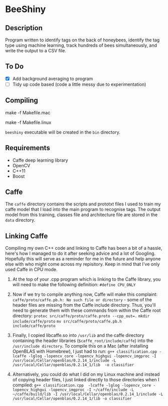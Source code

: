 # BeeShiny

## Description

Program written to identify tags on the back of honeybees, identify the tag type using machine learning, track hundreds of bees simultaneously, and write the output to a CSV file.

## To Do

- [x] Add background averaging to program
- [ ] Tidy up code based (code a little messy due to experimentation)

## Compiling

make -f Makefile.mac

make -f Makefile.linux

`beeshiny` executable will be created in the `bin` directory.

## Requirements

* Caffe deep learning library
* OpenCV
* C++11
* Boost

## Caffe

The `caffe` directory contains the scripts and prototxt files I used to train my caffe model that I load into the main program to recognise tags. The output model from this training, classes file and architecture file are stored in the `data` directory.

## Linking Caffe

Compiling my own C++ code and linking to Caffe has been a bit of a hassle, here's how I managed to do it after seeking advice and a lot of Googling. Hopefully this will serve as a reminder for me in the future and help anyone else with who might come across my repisitory. Keep in mind that I've only used Caffe in CPU mode.

1. At the top of your .cpp program which is linking to the Caffe library, you will need to make the following definition:
`#define CPU_ONLY`

2. Now if we try to compile anything now, Caffe will make this complaint: `caffe/proto/caffe.pb.h: No such file or directory` - some of the header files are missing from the Caffe include directory. Thus, you'll need to generate them with these commands from within the Caffe root directory:
`protoc src/caffe/proto/caffe.proto --cpp_out=.`
`mkdir include/caffe/proto`
`mv src/caffe/proto/caffe.pb.h include/caffe/proto`

3. Finally, I  copied libcaffe.so into `/usr/lib` and the caffe directory containing the header libraries (`$caffe_root/include/caffe`) into the `/usr/include directory`. To compile this on a Mac (after installing OpenBLAS with Homebrew), I just had to run:
`g++ classification.cpp -lcaffe -lglog -lopencv_core -lopencv_highgui -lopencv_imgproc -I /usr/local/Cellar/openblas/0.2.14_1/include -L /usr/local/Cellar/openblas/0.2.14_1/lib  -o classifier`

4. Alternatively, you could do what I did on my Linux machine and instead of copying header files, I just linked directly to those directories when I compiled:
`g++ classification.cpp  -lcaffe -lglog -lopencv_core -lopencv_highgui -lopencv_imgproc -I ~/caffe/include -L ~/caffe/build/lib -I /usr/local/Cellar/openblas/0.2.14_1/include -L /usr/local/Cellar/openblas/0.2.14_1/lib -o classifier`
